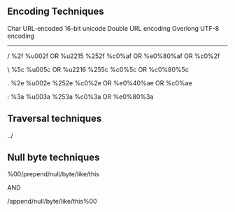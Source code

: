 













Encoding Techniques
---

Char	URL-encoded			16-bit unicode		Double URL encoding		Overlong UTF-8 encoding
----	---------------		--------------		-------------------		-----------------------
/			%2f				%u002f OR %u2215	%252f					%c0%af OR %e0%80%af OR %c0%2f

\			%5c				%u005c OR %u2216	%255c					%c0%5c OR %c0%80%5c

.			%2e 			%u002e				%252e					%c0%2e OR %e0%40%ae OR %c0%ae

\:          %3a             %u003a              %253a                   %c0%3a OR %e0%80%3a 


Traversal techniques
---
../


Null byte techniques
---
%00/prepend/null/byte/like/this

AND

/append/null/byte/like/this%00